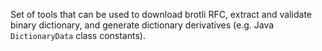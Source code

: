 Set of tools that can be used to download brotli RFC, extract and validate
binary dictionary, and generate dictionary derivatives
(e.g. Java `DictionaryData` class constants).
